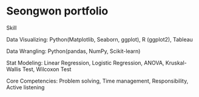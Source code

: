 # Seongwon portfolio

Skill 

Data Visualizing: Python(Matplotlib, Seaborn, ggplot), R (ggplot2), Tableau

Data Wrangling: Python(pandas, NumPy, Scikit-learn)

Stat Modeling: Linear Regression, Logistic Regression, ANOVA, Kruskal-Wallis Test, Wilcoxon Test

Core Competencies: Problem solving, Time management, Responsibility, Active listening


